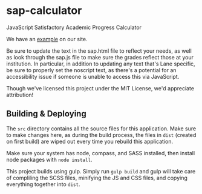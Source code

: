 sap-calculator
==============
JavaScript Satisfactory Academic Progress Calculator

We have an [example](http://www.lanecc.edu/finaid/sap-calculator) on our site.

Be sure to update the text in the sap.html file to reflect your needs, as well as look through the sap.js file to make sure the grades reflect those at your institution. In particular, in addition to updating any text that's Lane specific, be sure to properly set the noscript text, as there's a potential for an accessibility issue if someone is unable to access this via JavaScript.

Though we've licensed this project under the MIT License, we'd appreciate attribution!

Building & Deploying
--------------------
The `src` directory contains all the source files for this application. Make sure to make changes here, as during the build process, the files in `dist` (created on first build) are wiped out every time you rebuild this application.

Make sure your system has node, compass, and SASS installed, then install node packages with `node install`.

This project builds using gulp. Simply run `gulp build` and gulp will take care of compliling the SCSS files, minifying the JS and CSS files, and copying everything together into `dist`. 